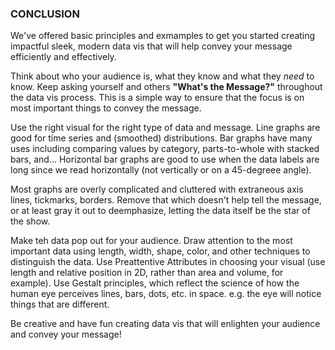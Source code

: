 ### CONCLUSION
We've offered basic principles and exmamples to get you started creating impactful sleek, modern data vis that will help convey your message efficiently and effectively.

Think about who your audience is, what they know and what they *need* to know. Keep asking yourself and others **"What's the Message?"** throughout the data vis process. This is a simple way to ensure that the focus is on most important things to convey the message.

Use the right visual for the right type of data and message. Line graphs are good for time series and (smoothed) distributions. Bar graphs have many uses including comparing values by category, parts-to-whole with stacked bars, and...
Horizontal bar graphs are good to use when the data labels are long since we read horizontally (not vertically or on a 45-degreee angle).

Most graphs are overly complicated and cluttered with extraneous axis lines, tickmarks, borders. Remove that which doesn't help tell the message, or at least gray it out to deemphasize, letting the data itself be the star of the show.

Make teh data pop out for your audience. Draw attention to the most important data using length, width, shape, color, and other techniques to distinguish the data.
Use Preattentive Attributes in choosing your visual (use length and relative position in 2D, rather than area and volume, for example). 
Use Gestalt principles, which reflect the science of how the human eye perceives lines, bars, dots, etc. in space. e.g. the eye will notice things that are different.

Be creative and have fun creating data vis that will enlighten your audience and convey your message!
